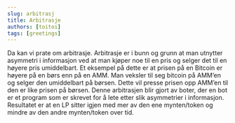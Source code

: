 ```yaml
---
slug: arbitrasj
title: Arbitrasje
authors: [toitoi]
tags: [greetings]
---
```


Da kan vi prate om arbitrasje. Arbitrasje er i bunn og grunn at man utnytter asymmetri i informasjon ved at man kjøper noe til en pris og selger det til en høyere pris umiddelbart. Et eksempel på dette er at prisen på en Bitcoin er høyere på en børs enn på en AMM. Man veksler til seg bitcoin på AMM’en og selger den umiddelbart på børsen. Dette vil presse prisen opp AMM’en til den er like prisen på børsen. Denne arbitrasjen blir gjort av boter, der en bot er et program som er skrevet for å lete etter slik asymmetrier i informasjon. Resultatet er at en LP sitter igjen med mer av den ene mynten/token og mindre av den andre mynten/token over tid. 